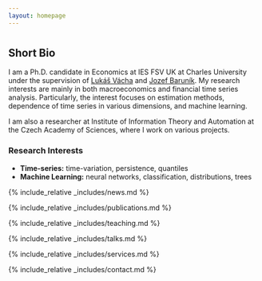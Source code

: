```yaml
---
layout: homepage
---
```


<h1 id="about-me"></h1>
<!-- <h2>Short Bio</h2> -->

## Short Bio

I am a Ph.D. candidate in Economics at IES FSV UK at Charles University under the supervision of [Lukáš Vácha](https://www.utia.cas.cz/cs/people/vacha) and [Jozef Baruník](https://barunik.github.io). My research interests are mainly in both macroeconomics and financial time series analysis. Particularly, the interest focuses on estimation methods, dependence of time series in various dimensions, and machine learning.

I am also a researcher at Institute of Information Theory and Automation at the Czech Academy of Sciences, where I work on various projects.

### Research Interests

- **Time-series:** time-variation, persistence, quantiles
- **Machine Learning:** neural networks, classification, distributions, trees

{% include_relative _includes/news.md %}

{% include_relative _includes/publications.md %}

{% include_relative _includes/teaching.md %}

{% include_relative _includes/talks.md %}

{% include_relative _includes/services.md %}

{% include_relative _includes/contact.md %}

